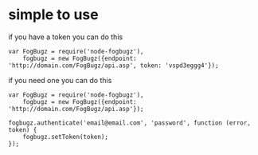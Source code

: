 # simple to use

if you have a token you can do this

	var FogBugz = require('node-fogbugz'),
		fogbugz = new FogBugz({endpoint: 'http://domain.com/FogBugz/api.asp', token: 'vspd3eggg4'});

if you need one you can do this

	var FogBugz = require('node-fogbugz'),
		fogbugz = new FogBugz({endpoint: 'http://domain.com/FogBugz/api.asp'});

	fogbugz.authenticate('email@email.com', 'password', function (error, token) {
		fogbugz.setToken(token);
	});